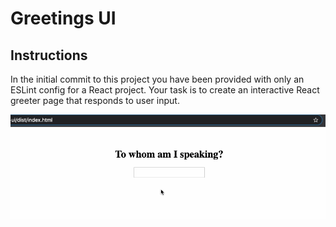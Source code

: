 # Greetings UI

## Instructions
In the initial commit to this project you have been provided with only an ESLint config for a React project. Your task is to create an interactive React greeter page that responds to user input.

![image](./page.gif)
